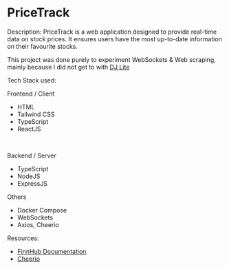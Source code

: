# PriceTrack

Description:
PriceTrack is a web application designed to provide real-time data on stock prices. It ensures users have the most up-to-date information on their favourite stocks. 

This project was done purely to experiment WebSockets & Web scraping, mainly because I did not get to with [DJ Lite](https://github.com/ryanmoolala/DJ-Lite)

Tech Stack used: 
<br/>

Frontend / Client
- HTML
- Tailwind CSS
- TypeScript
- ReactJS

</br>

Backend / Server
- TypeScript
- NodeJS
- ExpressJS 

Others
- Docker Compose
- WebSockets
- Axios, Cheerio

Resources:
- [FinnHub Documentation](https://finnhub.io/docs/api)
- [Cheerio](https://cheerio.js.org/)
